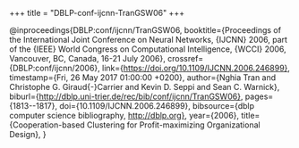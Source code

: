+++
title = "DBLP-conf-ijcnn-TranGSW06"
+++

@inproceedings{DBLP:conf/ijcnn/TranGSW06,
   booktitle={Proceedings of the International Joint Conference on Neural Networks, {IJCNN} 2006, part of the {IEEE} World Congress on Computational Intelligence, {WCCI} 2006, Vancouver, BC, Canada, 16-21 July 2006},
   crossref={DBLP:conf/ijcnn/2006},
   link={https://doi.org/10.1109/IJCNN.2006.246899},
   timestamp={Fri, 26 May 2017 01:00:00 +0200},
   author={Nghia Tran and
Christophe G. Giraud{-}Carrier and
Kevin D. Seppi and
Sean C. Warnick},
   biburl={http://dblp.uni-trier.de/rec/bib/conf/ijcnn/TranGSW06},
   pages={1813--1817},
   doi={10.1109/IJCNN.2006.246899},
   bibsource={dblp computer science bibliography, http://dblp.org},
   year={2006},
   title={Cooperation-based Clustering for Profit-maximizing Organizational
Design},
}
